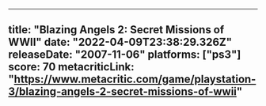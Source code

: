 
---
title: "Blazing Angels 2: Secret Missions of WWII"
date: "2022-04-09T23:38:29.326Z"
releaseDate: "2007-11-06"
platforms: ["ps3"]
score: 70
metacriticLink: "https://www.metacritic.com/game/playstation-3/blazing-angels-2-secret-missions-of-wwii"
---

